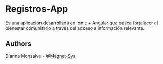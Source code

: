 
# Registros-App

Es una aplicación desarrollada en Ionic + Angular que busca fortalecer el bienestar comunitario a través del acceso a información relevante. 

## Authors

Dianna Monsalve - [@Magnet-Sys](https://www.github.com/Magnet-Sys) 
